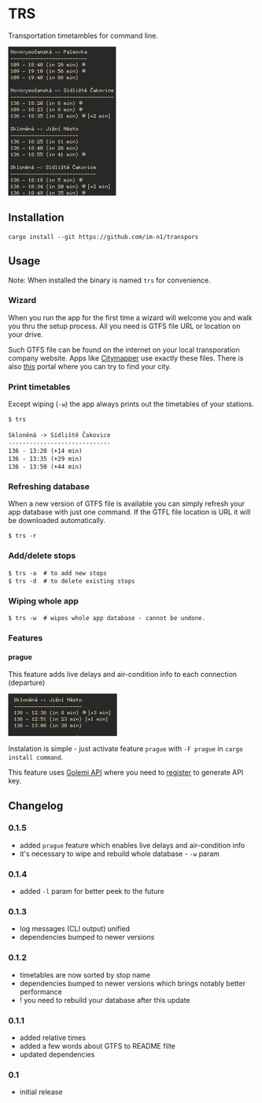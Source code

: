 # TRS 

Transportation timetambles for command line.

![example](./assets/example.png)

## Installation

```
cargo install --git https://github.com/im-n1/transpors
```

## Usage

Note: When installed the binary is named `trs` for convenience.

### Wizard

When you run the app for the first time a wizard will welcome you and
walk you thru the setup process. All you need is GTFS file URL or location
on your drive.

Such GTFS file can be found on the internet on your local transporation company
website. Apps like [Citymapper](https://citymapper.com/) use exactly these
files. There is also [this](https://transitfeeds.com/) portal where you can try
to find your city.

### Print timetables

Except wiping (`-w`) the app always prints out the timetables of your stations.

```
$ trs

Skloněná -> Sídliště Čakovice
-----------------------------
136 - 13:20 (+14 min)
136 - 13:35 (+29 min)
136 - 13:50 (+44 min)
```

### Refreshing database

When a new version of GTFS file is available you can simply refresh your app database
with just one command. If the GTFL file location is URL it will be downloaded automatically.

```
$ trs -r
```

### Add/delete stops

```
$ trs -a  # to add new stops
$ trs -d  # to delete existing stops
```

### Wiping whole app

```
$ trs -w  # wipes whole app database - cannot be undone.
```

### Features

#### prague
This feature adds live delays and air-condition info to each connection (departure)

![example prague](./assets/example_prague.png)

Instalation is simple - just activate feature `prague` with `-F prague` in `cargo
install command`.

This feature uses [Golemi API](https://api.golemio.cz/v2/pid/docs/openapi/)
where you need to [register](https://api.golemio.cz/api-keys/auth/sign-in)
to generate API key.

## Changelog

### 0.1.5

- added `prague` feature which enables live delays and air-condition info
- it's necessary to wipe and rebuild whole database - `-w` param

### 0.1.4

- added `-l` param for better peek to the future

### 0.1.3

- log messages (CLI output) unified
- dependencies bumped to newer versions

### 0.1.2

- timetables are now sorted by stop name
- dependencies bumped to newer versions which brings notably better performance
- ! you need to rebuild your database after this update

### 0.1.1

- added relative times
- added a few words about GTFS to README filte
- updated dependencies

### 0.1

- initial release

